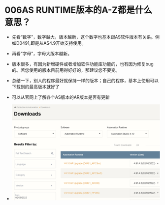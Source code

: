 # 006AS RUNTIME版本的A-Z都是什么意思？
- 先看“数字”，数字越大，版本越新，这个数字也基本跟AS软件版本有关系。例如D0491,即是从AS4.9开始支持使用。
- 再看“字母”，字母大版本越新。
- 版本很多，有因为新增硬件或者增加软件功能库功能的，也有因为修复bug的。若您使用的版本目前用得好好的，那建议您不要变。
- 总结一下，别人的程序最好就保持一样的版本；自己的程序，基本上使用可以下载到的最高版本就好了

- 可以从官网上了解各个AS版本的AR版本是否有更新
- ![Img](./FILES/006AS%20RUNTIME版本的A-Z都是什么意思？.md/img-20220530150225.png)
